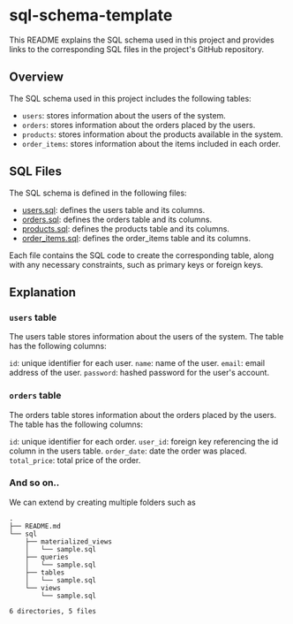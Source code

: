 # sql-schema-template
This README explains the SQL schema used in this project and provides links to the corresponding SQL files in the project's GitHub repository.

## Overview
The SQL schema used in this project includes the following tables:

- `users`: stores information about the users of the system.
- `orders`: stores information about the orders placed by the users.
- `products`: stores information about the products available in the system.
- `order_items`: stores information about the items included in each order.

## SQL Files
The SQL schema is defined in the following files:

- [users.sql](./sql/tables/users.sql): defines the users table and its columns.
- [orders.sql](./sql/tables/orders.sql): defines the orders table and its columns. 
- [products.sql](./sql/tables/products.sql): defines the products table and its columns. 
- [order_items.sql](./sql/tables/order_items.sql): defines the order_items table and its columns. 

Each file contains the SQL code to create the corresponding table, along with any necessary constraints, such as primary keys or foreign keys.

## Explanation
### `users` table
The users table stores information about the users of the system. The table has the following columns:

`id`: unique identifier for each user.
`name`: name of the user.
`email`: email address of the user.
`password`: hashed password for the user's account.

### `orders` table
The orders table stores information about the orders placed by the users. The table has the following columns:

`id`: unique identifier for each order.
`user_id`: foreign key referencing the id column in the users table.
`order_date`: date the order was placed.
`total_price`: total price of the order.

### And so on..

We can extend by creating multiple folders such as 
```
.
├── README.md
└── sql
    ├── materialized_views
    │   └── sample.sql
    ├── queries
    │   └── sample.sql
    ├── tables
    │   └── sample.sql
    └── views
        └── sample.sql

6 directories, 5 files
```
